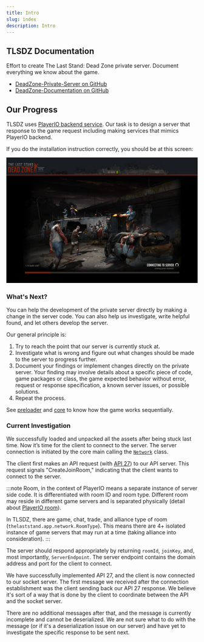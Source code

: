 ```yaml
---
title: Intro
slug: index
description: Intro
---
```


## TLSDZ Documentation

Effort to create The Last Stand: Dead Zone private server. Document everything we know about the game.

- [DeadZone-Private-Server on GitHub](https://github.com/SulivanM/DeadZone-Private-Server)
- [DeadZone-Documentation on GitHub](https://github.com/glennhenry/DeadZone-Documentation)

## Our Progress

TLSDZ uses [PlayerIO backend service](https://playerio.com/). Our task is to design a server that response to the game request including making services that mimics PlayerIO backend.

If you do the installation instruction correctly, you should be at this screen:

![Last progress](../../assets/progress.png)

### What's Next?

You can help the development of the private server directly by making a change in the server code. You can also help us investigate, write helpful found, and let others develop the server.

Our general principle is:

1. Try to reach the point that our server is currently stuck at.
2. Investigate what is wrong and figure out what changes should be made to the server to progress further.
3. Document your findings or implement changes directly on the private server. Your finding may involve details about a specific piece of code, game packages or class, the game expected behavior without error, request or response specification, a known server issues, or possible solutions.
4. Repeat the process.

See [preloader](/preloader-main) and [core](/core-main) to know how the game works sequentially.

### Current Investigation

We successfully loaded and unpacked all the assets after being stuck last time. Now it’s time for the client to connect to the server. The server connection is initiated by the core main calling the [`Network`](/thelaststand.app/network/network) class.

The client first makes an API request (with [API 27](/glossary#api-27)) to our API server. This request signals "CreateJoinRoom," indicating that the client wants to connect to the server.

:::note
Room, in the context of PlayerIO means a separate instance of server side code. It is differentiated with room ID and room type. Different room may reside in different game servers and is separated physically (detail about [PlayerIO room](https://playerio.com/documentation/services/multiplayer/essentials)).

In TLSDZ, there are game, chat, trade, and alliance type of room (`thelaststand.app.network.RoomType`). This means there are 4+ isolated instance of game servers that may run at a time (taking alliance into consideration).
:::

The server should respond appropriately by returning `roomId`, `joinKey`, and, most importantly, `ServerEndpoint`. The server endpoint contains the domain address and port for the client to connect.

We have successfully implemented API 27, and the client is now connected to our socket server. The first message we received after the connection establishment was the client sending back our API 27 response. We believe it's sort of a way that is done by the client to coordinate between the API and the socket server.

There are no additional messages after that, and the message is currently incomplete and cannot be deserialized. We are not sure what to do with the message (or if it's a deserialization issue on our server) and have yet to investigate the specific response to be sent next.
